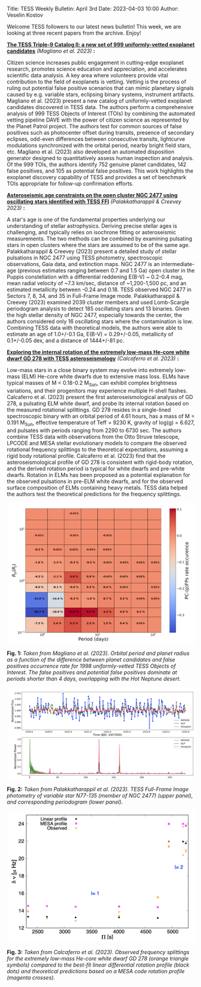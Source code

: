 Title: TESS Weekly Bulletin: April 3rd
Date: 2023-04-03 10:00
Author: Veselin Kostov

Welcome TESS followers to our latest news bulletin! This week, we are looking at three recent papers from the archive. Enjoy!


**[The TESS Triple-9 Catalog II: a new set of 999 uniformly-vetted exoplanet candidates](https://arxiv.org/abs/2303.00624)** *(Magliano et al. 2023)* **:**

Citizen science increases public engagement in cutting-edge exoplanet research, promotes science education and appreciation, and accelerates scientific data analysis. A key area where volunteers provide vital contribution to the field of exoplanets is vetting. Vetting is the process of ruling out potential false positive scenarios that can mimic planetary signals caused by e.g. variable stars, eclipsing binary systems, instrument artifacts. Magliano et al. (2023) present a new catalog of uniformly-vetted exoplanet candidates discovered in TESS data. The authors perform a comprehensive analysis of 999 TESS Objects of Interest (TOIs) by combining the automated vetting pipeline DAVE with the power of citizen science as represented by the Planet Patrol project. The authors test for common sources of false positives such as photocenter offset during transits, presence of secondary eclipses, odd-even differences between consecutive transits, lightcurve modulations synchronized with the orbital period, nearby bright field stars, etc. Magliano et al. (2023) also developed an automated disposition generator designed to quantitatively assess human inspection and analysis. Of the 999 TOIs, the authors identify 752 genuine planet candidates, 142 false positives, and 105 as potential false positives. This work highlights the exoplanet discovery capability of TESS and provides a set of benchmark TOIs appropriate for follow-up confirmation efforts. 

**[Asteroseismic age constraints on the open cluster NGC 2477 using oscillating stars identified with TESS FFI](https://arxiv.org/abs/2303.12205)** *(Palakkatharappil & Creevey 2023)* **:**

A star's age is one of the fundamental properties underlying our understanding of stellar astrophysics. Deriving precise stellar ages is challenging, and typically relies on isochrone fitting or asteroseismic measurements. The two methods can be combined by examining pulsating stars in open clusters where the stars are assumed to be of the same age. Palakkatharappil & Creevey (2023) present a detailed study of stellar pulsations in NGC 2477 using TESS photometry, spectroscopic observations, Gaia data, and extinction maps. NGC 2477 is an intermediate-age (previous estimates ranging between 0.7 and 1.5 Ga) open cluster in the Puppis constellation with a differential reddening E(B-V) ~ 0.2-0.4 mag, mean radial velocity of ~7.3 km/sec, distance of ~1,200-1,500 pc, and an estimated metallicity between -0.24 and 0.18. TESS observed NGC 2477 in Sectors 7, 8, 34, and 35 in Full-Frame Image mode. Palakkatharappil & Creevey (2023) examined 2039 cluster members and used Lomb-Scargle periodogram analysis to detect 185 oscillating stars and 13 binaries. Given the high stellar density of NGC 2477, especially towards the center, the authors considered only 16 oscillating stars where the contamination is low. Combining TESS data with theoretical models, the authors were able to estimate an age of 1.0+/-0.1 Ga, E(B-V) = 0.29+/-0.05, metallicity of 0.1+/-0.05 dex, and a distance of 1444+/-81 pc.  


**[Exploring the internal rotation of the extremely low-mass He-core white dwarf GD 278 with TESS asteroseismology](https://arxiv.org/abs/2303.15962)** *(Calcaferro et al. 2023)* **:**

Low-mass stars in a close binary system may evolve into extremely low-mass (ELM) He-core white dwarfs due to extensive mass loss. ELMs have typical masses of M < 0.18-0.2 M<sub>Sun</sub>, can exhibit complex brightness variations, and their progenitors may experience multiple H-shell flashes. Calcaferro et al. (2023) present the first asteroseismological analysis of GD 278, a pulsating ELM white dwarf, and probe its internal rotation based on the measured rotational splittings. GD 278 resides in a single-lined spectroscopic binary with an orbital period of 4.61 hours, has a mass of M = 0.191 M<sub>Sun</sub>, effective temperature of Teff = 9230 K, gravity of log(g) = 6.627, and pulsates with periods ranging from 2290 to 6730 sec. The authors combine TESS data with observations from the Otto Struve telescope, LPCODE and MESA stellar evolutionary models to compare the observed rotational frequency splittings to the theoretical expectations, assuming a rigid body rotational profile. Calcaferro et al. (2023) find that the asteroseismological profile of GD 278 is consistent with rigid-body rotation, and the derived rotation period is typical for white dwarfs and pre-white dwarfs. Rotation in ELMs has been proposed as a potential explanation for the observed pulsations in pre-ELM white dwarfs, and for the observed surface composition of ELMs containing heavy metals. TESS data helped the authors test the theoretical predictions for the frequency splittings.   

![Fausnaugh 2023](images/news/Magliano_2023_Fig11.png)

**Fig. 1:** *Taken from Magliano et al. (2023). Orbital period and planet radius as a function of the difference between planet candidates and false positives occurrence rate for 1998 uniformly-vetted TESS Objects of Interest. The false positives and potential false positives dominate at periods shorter than 4 days, overlapping with the Hot Neptune desert.*

![Palakkatharappil2023](images/news/Palakkatharappil_2023_Fig14.png)

**Fig. 2:** *Taken from Palakkatharappil et al. (2023). TESS Full-Frame Image photometry of variable star N77-135 (member of NGC 2477) (upper panel), and corresponding periodogram (lower panel).*

![Bryant2023](images/news/Calcaferro_2023_Fig5.png)

**Fig. 3:** *Taken from Calcaferro et al. (2023). Observed frequency splittings for the extremely low-mass He-core white dwarf GD 278 (orange triangle symbols) compared to the best-fit linear differential rotation profile (black dots) and theoretical predictions based on a MESA code rotation profile (magenta crosses).*
